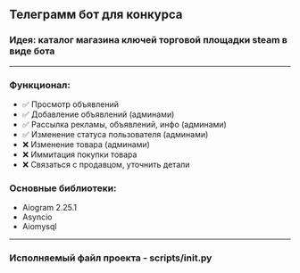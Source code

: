 ## Телеграмм бот для конкурса
### Идея: каталог магазина ключей торговой площадки steam в виде бота

___
### Функционал: 
- &#9989; Просмотр объявлений
- &#9989; Добавление объявлений (админами)
- &#9989; Рассылка рекламы, объявлений, инфо (админами)
- &#9989; Изменение статуса пользователя (админами)
- &#10060; Изменение товара (админами)
- &#10060; Иммитация покупки товара
- &#10060; Связаться с продавцом, уточнить детали

### Основные библиотеки: 
- Aiogram 2.25.1
- Asyncio
- Aiomysql
___
### Исполняемый файл проекта - scripts/__init__.py


